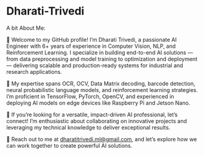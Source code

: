 # Dharati-Trivedi
A bit About Me:

👋 Welcome to my GitHub profile! I’m Dharati Trivedi, a passionate AI Engineer with 6+ years of experience in Computer Vision, NLP, and Reinforcement Learning. 
I specialize in building end-to-end AI solutions — from data preprocessing and model training to optimization and deployment — delivering scalable and production-ready systems for industrial and research applications. 

🧠 My expertise spans OCR, OCV, Data Matrix decoding, barcode detection, neural probabilistic language models, and reinforcement learning strategies. I’m proficient in TensorFlow, PyTorch, OpenCV, and experienced in deploying AI models on edge devices like Raspberry Pi and Jetson Nano.

🤝 If you’re looking for a versatile, impact-driven AI professional, let’s connect! I’m enthusiastic about collaborating on innovative projects and leveraging my technical knowledge to deliver exceptional results. 

📧 Reach out to me at dharatitrivedi.ml@gmail.com, and let’s explore how we can work together to create powerful AI solutions.
